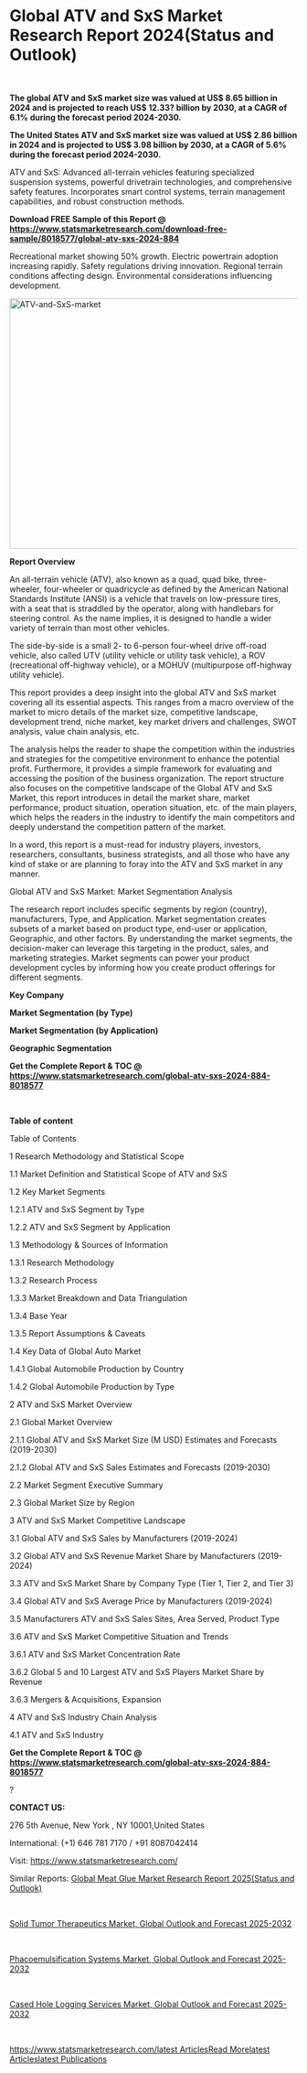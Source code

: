 <h1>Global ATV and SxS Market Research Report 2024(Status and Outlook)</h1><br/><p><strong>The global ATV and SxS market size was valued at US$ 8.65 billion in 2024 and is projected to reach US$ 12.33? billion by 2030, at a <strong>CAGR</strong> of 6.1% during the forecast period 2024-2030.</strong></p>
 
 
 
 <p><strong>The United States ATV and SxS market size was valued at US$ 2.86 billion in 2024 and is projected to US$ 3.98 billion by 2030, at a <strong>CAGR</strong> of 5.6% during the forecast period 2024-2030.</strong></p>
 
 
 
 <p>ATV and SxS: Advanced all-terrain vehicles featuring specialized suspension systems, powerful drivetrain technologies, and comprehensive safety features. Incorporates smart control systems, terrain management capabilities, and robust construction methods.</p>
 
 
 
 <p><strong>Download FREE Sample of this Report @ <a href="https://www.statsmarketresearch.com/download-free-sample/8018577/global-atv-sxs-2024-884">https://www.statsmarketresearch.com/download-free-sample/8018577/global-atv-sxs-2024-884</a></strong></p>
 
 
 
 <p>Recreational market showing 50% growth. Electric powertrain adoption increasing rapidly. Safety regulations driving innovation. Regional terrain conditions affecting design. Environmental considerations influencing development.</p>
 
 
 
 <p><img alt="ATV-and-SxS-market" src="https://www.grandresearchstore.com/assets/report-images/ATV_and_SxS_market.png" style="width: 730px; height: 438px;" /></p>
 
 
 
 <p><strong>Report Overview</strong></p>
 
 
 
 <p>An all-terrain vehicle (ATV), also known as a quad, quad bike, three-wheeler, four-wheeler or quadricycle as defined by the American National Standards Institute (ANSI) is a vehicle that travels on low-pressure tires, with a seat that is straddled by the operator, along with handlebars for steering control. As the name implies, it is designed to handle a wider variety of terrain than most other vehicles.</p>
 
 
 
 <p>The side-by-side is a small 2- to 6-person four-wheel drive off-road vehicle, also called UTV (utility vehicle or utility task vehicle), a ROV (recreational off-highway vehicle), or a MOHUV (multipurpose off-highway utility vehicle).</p>
 
 
 
 <p>This report provides a deep insight into the global ATV and SxS market covering all its essential aspects. This ranges from a macro overview of the market to micro details of the market size, competitive landscape, development trend, niche market, key market drivers and challenges, SWOT analysis, value chain analysis, etc.</p>
 
 
 
 <p>The analysis helps the reader to shape the competition within the industries and strategies for the competitive environment to enhance the potential profit. Furthermore, it provides a simple framework for evaluating and accessing the position of the business organization. The report structure also focuses on the competitive landscape of the Global ATV and SxS Market, this report introduces in detail the market share, market performance, product situation, operation situation, etc. of the main players, which helps the readers in the industry to identify the main competitors and deeply understand the competition pattern of the market.</p>
 
 
 
 <p>In a word, this report is a must-read for industry players, investors, researchers, consultants, business strategists, and all those who have any kind of stake or are planning to foray into the ATV and SxS market in any manner.</p>
 
 
 
 <p>Global ATV and SxS Market: Market Segmentation Analysis</p>
 
 
 
 <p>The research report includes specific segments by region (country), manufacturers, Type, and Application. Market segmentation creates subsets of a market based on product type, end-user or application, Geographic, and other factors. By understanding the market segments, the decision-maker can leverage this targeting in the product, sales, and marketing strategies. Market segments can power your product development cycles by informing how you create product offerings for different segments.</p>
 
 
 
 <p><strong>Key Company</strong></p>
 
 
 
 <p><strong>Market Segmentation (by Type)</strong></p>
 
 
 
 <p><strong>Market Segmentation (<strong>by Application</strong>)</strong></p>
 
 
 
 <p><strong>Geographic Segmentation</strong></p>
 
 
 
 <div><b>Get the Complete Report & TOC @ <a href="https://www.statsmarketresearch.com/global-atv-sxs-2024-884-8018577">https://www.statsmarketresearch.com/global-atv-sxs-2024-884-8018577</a></b></div>
 
 
 
 <p><br />
 
 <b>Table of content</b></p>
 
 
 
 <p>Table of Contents<br />
 
 1 Research Methodology and Statistical Scope<br />
 
 1.1 Market Definition and Statistical Scope of ATV and SxS<br />
 
 1.2 Key Market Segments<br />
 
 1.2.1 ATV and SxS Segment by Type<br />
 
 1.2.2 ATV and SxS Segment by Application<br />
 
 1.3 Methodology & Sources of Information<br />
 
 1.3.1 Research Methodology<br />
 
 1.3.2 Research Process<br />
 
 1.3.3 Market Breakdown and Data Triangulation<br />
 
 1.3.4 Base Year<br />
 
 1.3.5 Report Assumptions & Caveats<br />
 
 1.4 Key Data of Global Auto Market<br />
 
 1.4.1 Global Automobile Production by Country<br />
 
 1.4.2 Global Automobile Production by Type<br />
 
 2 ATV and SxS Market Overview<br />
 
 2.1 Global Market Overview<br />
 
 2.1.1 Global ATV and SxS Market Size (M USD) Estimates and Forecasts (2019-2030)<br />
 
 2.1.2 Global ATV and SxS Sales Estimates and Forecasts (2019-2030)<br />
 
 2.2 Market Segment Executive Summary<br />
 
 2.3 Global Market Size by Region<br />
 
 3 ATV and SxS Market Competitive Landscape<br />
 
 3.1 Global ATV and SxS Sales by Manufacturers (2019-2024)<br />
 
 3.2 Global ATV and SxS Revenue Market Share by Manufacturers (2019-2024)<br />
 
 3.3 ATV and SxS Market Share by Company Type (Tier 1, Tier 2, and Tier 3)<br />
 
 3.4 Global ATV and SxS Average Price by Manufacturers (2019-2024)<br />
 
 3.5 Manufacturers ATV and SxS Sales Sites, Area Served, Product Type<br />
 
 3.6 ATV and SxS Market Competitive Situation and Trends<br />
 
 3.6.1 ATV and SxS Market Concentration Rate<br />
 
 3.6.2 Global 5 and 10 Largest ATV and SxS Players Market Share by Revenue<br />
 
 3.6.3 Mergers & Acquisitions, Expansion<br />
 
 4 ATV and SxS Industry Chain Analysis<br />
 
 4.1 ATV and SxS Industry</p>
 
 
 
 <div><b>Get the Complete Report & TOC @ <a href="https://www.statsmarketresearch.com/global-atv-sxs-2024-884-8018577">https://www.statsmarketresearch.com/global-atv-sxs-2024-884-8018577</a></b></div>
 
 
 
 <p>? </p>
 
 
 
 <p><b>CONTACT US:</b><br />
 
 276 5th Avenue, New York , NY 10001,United States<br />
 
 International: (+1) 646 781 7170 / +91 8087042414<br />
 
 Visit: <a href="https://www.statsmarketresearch.com/">https://www.statsmarketresearch.com/</a><br />
 
 Similar Reports: <a href="https://www.statsmarketresearch.com/global-atv-sxs-2024-884-8018577">Global Meat Glue Market Research Report 2025(Status and Outlook)</a><br />
 
 <br />
 
 <a href="https://www.statsmarketresearch.com/global-atv-sxs-2024-884-8018577">Solid Tumor Therapeutics Market, Global Outlook and Forecast 2025-2032</a><br />
 
 <br />
 
 <a href="https://www.statsmarketresearch.com/global-atv-sxs-2024-884-8018577">Phacoemulsification Systems Market, Global Outlook and Forecast 2025-2032</a><br />
 
 <br />
 
 <a href="https://www.statsmarketresearch.com/global-atv-sxs-2024-884-8018577">Cased Hole Logging Services Market, Global Outlook and Forecast 2025-2032</a><br />
 
 <br />
 
 <a href="https://gyeongbokgung.com">https://www.statsmarketresearch.com/</a><a href="https://hallyeomaritime.com">latest Articles</a><a href="https://jingwansa.com">Read More</a><a href="https://nguoiviet.jp/">latest Articles</a><a href="https://www.intelmarketresearch.com/">latest Publications</a></p>